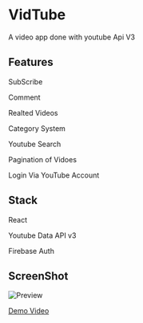 # VidTube

A video app done with youtube Api V3


## Features

SubScribe

Comment

Realted Videos

Category System

Youtube Search

Pagination of Vidoes

Login Via YouTube Account


## Stack

React

Youtube Data API v3

Firebase Auth


## ScreenShot


![Preview](https://res.cloudinary.com/nextecom/image/upload/v1634387080/Screenshot_2021-10-16_175350_vpr8m3.png)

[Demo Video](https://youtu.be/Vz_Gz8s0wGI)
